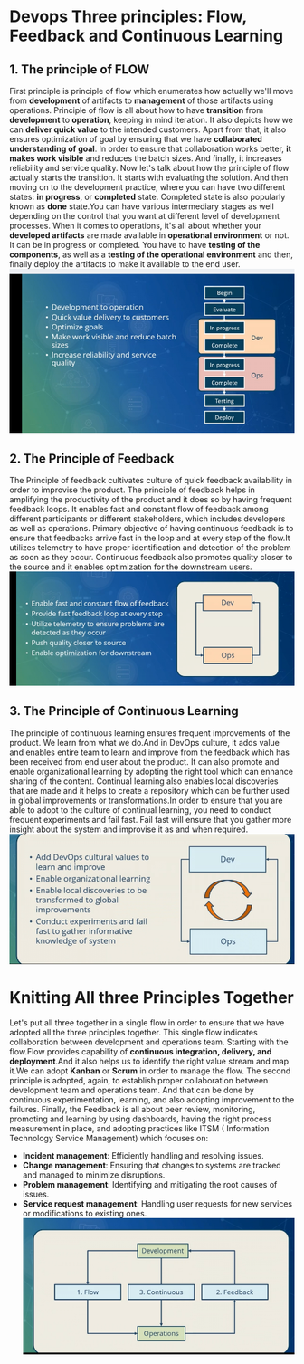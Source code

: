 # Devops Three principles: Flow, Feedback and Continuous Learning

## 1. The principle of FLOW
First principle is principle of flow which enumerates how actually we'll move from 
**development** of artifacts to **management** of those artifacts using operations.
Principle of flow is all about how to have __transition__ from __development__ to __operation__, keeping in mind iteration.
It also depicts how we can __deliver quick value__ to the intended customers.
Apart from that, it also ensures optimization of goal by ensuring that we have __collaborated understanding of goal__.
In order to ensure that collaboration works better, __it makes work visible__ and reduces the batch sizes.
And finally, it increases reliability and service quality.
Now let's talk about how the principle of flow actually starts the transition.
It starts with evaluating the solution. And then moving on to the development practice, 
where you can have two different states: __in progress__, or __completed__ state.
Completed state is also popularly known as __done__ state.You can have various intermediary stages as well 
depending on the control that you want at different level of development processes.
When it comes to operations, it's all about whether your __developed artifacts__ are made available 
in __operational environment__ or not. It can be in progress or completed.
You have to have __testing of the components__, as well as a __testing of the operational environment__ 
and then, finally deploy the artifacts to make it available to the end user.
![The principle of flow](Images/the_principle_of_flow.PNG)

## 2. The Principle of Feedback
The Principle of feedback cultivates culture of quick feedback availability in order to improvise the product.
The principle of feedback helps in amplifying the productivity of the product and it does so by having frequent feedback loops. It enables fast and constant flow of feedback among different participants or different stakeholders, which includes developers as well as operations. Primary objective of having continuous feedback is to ensure that feedbacks arrive fast in the loop and at every step of the flow.It utilizes telemetry to have proper identification and detection of the problem as soon as they occur. Continuous feedback also promotes quality closer to the source and it enables optimization for the downstream users.
![The principle of continuous feedback](Images/the_principle_of_continous_feedback.PNG)

## 3. The Principle of Continuous Learning 
The principle of continuous learning ensures frequent improvements of the product.
We learn from what we do.And in DevOps culture, it adds value and enables entire team to learn and improve from the feedback which has been received from end user about the product. It can also promote and enable organizational learning by adopting the right tool which can enhance sharing of the content. Continual learning also enables local discoveries that are made and it helps to create a repository which can be further used in global improvements or transformations.In order to ensure that you are able to adopt to the culture of continual learning, you need to conduct frequent experiments and fail fast. Fail fast will ensure that you gather more insight about the system and improvise it as and when required.
![The principle of continuous learning](Images/contuous_learning.PNG)


# Knitting All three Principles Together
Let's put all three together in a single flow in order to ensure that we have adopted all the three principles together. This single flow indicates collaboration between development and operations team. Starting with the flow.Flow provides capability of __continuous integration, delivery, and deployment__.And it also helps us to identify the right value stream and map it.We can adopt __Kanban__ or __Scrum__ in order to manage the flow. The second principle is adopted, again, to establish proper collaboration between development team and operations team. And that can be done by continuous experimentation, learning, and also adopting improvement to the failures. Finally, the Feedback is all about peer review, monitoring, promoting and learning by using dashboards, having the right process measurement in place, and adopting practices like ITSM ( Information Technology Service Management) which focuses on:

* __Incident management__: Efficiently handling and resolving issues.
* __Change management__: Ensuring that changes to systems are tracked and managed to minimize disruptions.
* __Problem management__: Identifying and mitigating the root causes of issues.
* __Service request management__: Handling user requests for new services or modifications to existing ones.
![A Single flow of all three devops principles](Images/a_single_flow_of_all_3_devops_principles.PNG)